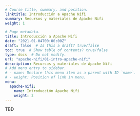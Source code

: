 ```yaml
---
# Course title, summary, and position.
linktitle: Introducción a Apache Nifi
summary: Recursos y materiales de Apache Nifi
weight: 1

# Page metadata.
title: Introducción a Apache Nifi
date: "2021-01-04T00:00:00Z"
draft: false  # Is this a draft? true/false
toc: true  # Show table of contents? true/false
type: docs  # Do not modify.
url: "apache-nifi/01-intro-apache-nifi"
description: Recursos y materiales de Apache Nifi
# Add menu entry to sidebar.
# - name: Declare this menu item as a parent with ID `name`.
# - weight: Position of link in menu.
menu:
  apache-nifi:
    name: Introducción Apache Nifi
    weight: 2
---
```


TBD